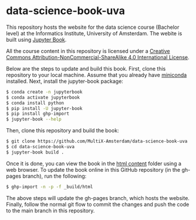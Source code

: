 # data-science-book-uva

This repository hosts the website for the data science course (Bachelor level) at the Informatics Institute, University of Amsterdam. The webite is built using [Jupyter Book](https://jupyterbook.org/en/stable/intro.html).

All the course content in this repository is licensed under a [Creative Commons Attribution-NonCommercial-ShareAlike 4.0 International License](http://creativecommons.org/licenses/by-nc-sa/4.0/).

Below are the steps to update and build this book. First, clone this repository to your local machine. Assume that you already have [miniconda](https://docs.conda.io/en/main/miniconda.html) installed. Next, install the jupyter-book package:
```sh
$ conda create -n jupyterbook
$ conda activate jupyterbook
$ conda install python
$ pip install -U jupyter-book
$ pip install ghp-import
$ jupyter-book --help
```
Then, clone this repository and build the book:
```sh
$ git clone https://github.com/MultiX-Amsterdam/data-science-book-uva
$ cd data-science-book-uva
$ jupyter-book build .
```
Once it is done, you can view the book in the [html content](_build/html) folder using a web browser. To update the book online in this GitHub repository (in the gh-pages branch), run the following:
```sh
$ ghp-import -n -p -f _build/html
```
The above steps will update the gh-pages branch, which hosts the website. Finally, follow the normal git flow to commit the changes and push the code to the main branch in this repository.
